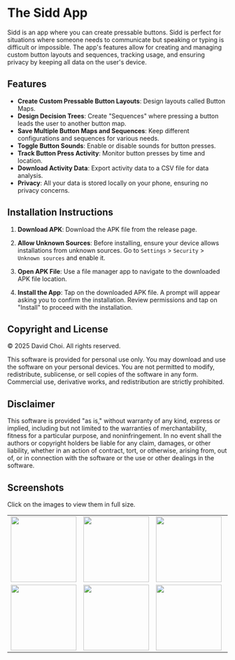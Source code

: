 # The Sidd App

Sidd is an app where you can create pressable buttons. Sidd is perfect for situations where someone needs to communicate but speaking or typing is difficult or impossible. The app's features allow for creating and managing custom button layouts and sequences, tracking usage, and ensuring privacy by keeping all data on the user's device.

## Features

- **Create Custom Pressable Button Layouts**: Design layouts called Button Maps.
- **Design Decision Trees**: Create "Sequences" where pressing a button leads the user to another button map.
- **Save Multiple Button Maps and Sequences**: Keep different configurations and sequences for various needs.
- **Toggle Button Sounds**: Enable or disable sounds for button presses.
- **Track Button Press Activity**: Monitor button presses by time and location.
- **Download Activity Data**: Export activity data to a CSV file for data analysis.
- **Privacy**: All your data is stored locally on your phone, ensuring no privacy concerns.

## Installation Instructions

1. **Download APK**: Download the APK file from the release page.

2. **Allow Unknown Sources**: Before installing, ensure your device allows installations from unknown sources. Go to `Settings` > `Security` > `Unknown sources` and enable it.

3. **Open APK File**: Use a file manager app to navigate to the downloaded APK file location.

4. **Install the App**: Tap on the downloaded APK file. A prompt will appear asking you to confirm the installation. Review permissions and tap on "Install" to proceed with the installation.
   
## Copyright and License

© 2025 David Choi. All rights reserved.

This software is provided for personal use only. You may download and use the software on your personal devices. You are not permitted to modify, redistribute, sublicense, or sell copies of the software in any form. Commercial use, derivative works, and redistribution are strictly prohibited.

## Disclaimer

This software is provided "as is," without warranty of any kind, express or implied, including but not limited to the warranties of merchantability, fitness for a particular purpose, and noninfringement. In no event shall the authors or copyright holders be liable for any claim, damages, or other liability, whether in an action of contract, tort, or otherwise, arising from, out of, or in connection with the software or the use or other dealings in the software.

## Screenshots

Click on the images to view them in full size.

<div align="center">
  <table>
    <tr>
      <td>
        <a href="https://github.com/notwopr/siddapp/assets/21273266/2cc80b99-1ed0-4cac-8bae-37150a2c6b06">
          <img src="https://github.com/notwopr/siddapp/assets/21273266/2cc80b99-1ed0-4cac-8bae-37150a2c6b06" width="150" />
        </a>
      </td>
      <td>
        <a href="https://github.com/notwopr/siddapp/assets/21273266/e7d8483a-8971-4a35-aa0d-7a45d196f75a">
          <img src="https://github.com/notwopr/siddapp/assets/21273266/e7d8483a-8971-4a35-aa0d-7a45d196f75a" width="150" />
        </a>
      </td>
      <td>
        <a href="https://github.com/notwopr/siddapp/assets/21273266/a261a772-e95f-48a2-a4ec-d00fdb895c78">
          <img src="https://github.com/notwopr/siddapp/assets/21273266/a261a772-e95f-48a2-a4ec-d00fdb895c78" width="150" />
        </a>
      </td>
      <td>
        <a href="https://github.com/notwopr/siddapp/assets/21273266/3cb849b7-f64e-48b2-970d-cb00e319fecb">
          <img src="https://github.com/notwopr/siddapp/assets/21273266/3cb849b7-f64e-48b2-970d-cb00e319fecb" width="150" />
        </a>
      </td>
    </tr>
    <tr>
      <td>
        <a href="https://github.com/notwopr/siddapp/assets/21273266/88a428a9-25ad-4ce0-9559-3bf655943cf0">
          <img src="https://github.com/notwopr/siddapp/assets/21273266/88a428a9-25ad-4ce0-9559-3bf655943cf0" width="150" />
        </a>
      </td>
      <td>
        <a href="https://github.com/notwopr/siddapp/assets/21273266/2cfe123e-188b-440c-8528-9fc9b4691267">
          <img src="https://github.com/notwopr/siddapp/assets/21273266/2cfe123e-188b-440c-8528-9fc9b4691267" width="150" />
        </a>
      </td>
      <td>
        <a href="https://github.com/notwopr/siddapp/assets/21273266/95bcb0b1-c165-4d2c-850e-b2c5ad29dee6">
          <img src="https://github.com/notwopr/siddapp/assets/21273266/95bcb0b1-c165-4d2c-850e-b2c5ad29dee6" width="150" />
        </a>
      </td>
    </tr>
  </table>
</div>
